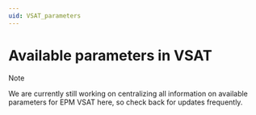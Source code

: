 ```yaml
---
uid: VSAT_parameters
---
```


# Available parameters in VSAT

> [!NOTE]
> We are currently still working on centralizing all information on available parameters for EPM VSAT here, so check back for updates frequently.
